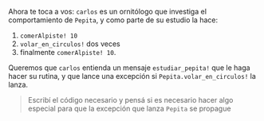 Ahora te toca a vos: `carlos` es un ornitólogo que investiga el comportamiento de `Pepita`, y como parte de su estudio la hace:

1. `comerAlpiste! 10`
2. `volar_en_circulos!`  dos veces 
3. finalmente `comerAlpiste! 10`. 

Queremos que `carlos` entienda un mensaje `estudiar_pepita!` que le haga hacer su rutina, y que lance una excepción si `Pepita.volar_en_circulos!` la lanza.
 
> Escribí el código necesario y pensá si es necesario hacer algo especial para que la excepción que lanza `Pepita` se propague

